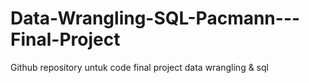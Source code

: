 # Data-Wrangling-SQL-Pacmann---Final-Project
Github repository untuk code final project data wrangling &amp; sql 
